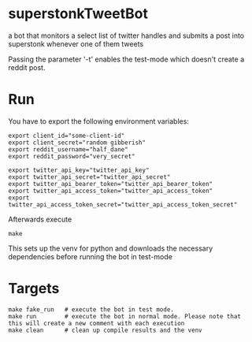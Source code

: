 # superstonkTweetBot

a bot that monitors a select list of twitter handles and submits a post into superstonk whenever one of them tweets

Passing the parameter '-t' enables the test-mode which doesn't create a reddit post.


# Run

You have to export the following environment variables:

    export client_id="some-client-id"
    export client_secret="random gibberish"
    export reddit_username="half_dane"
    export reddit_password="very_secret"

    export twitter_api_key="twitter_api_key"
    export twitter_api_secret="twitter_api_secret"
    export twitter_api_bearer_token="twitter_api_bearer_token"
    export twitter_api_access_token="twitter_api_access_token"
    export twitter_api_access_token_secret="twitter_api_access_token_secret"


Afterwards execute

    make

This sets up the venv for python and downloads the necessary dependencies before running the bot in test-mode 

# Targets

    make fake_run   # execute the bot in test mode.
    make run        # execute the bot in normal mode. Please note that this will create a new comment with each execution
    make clean      # clean up compile results and the venv
